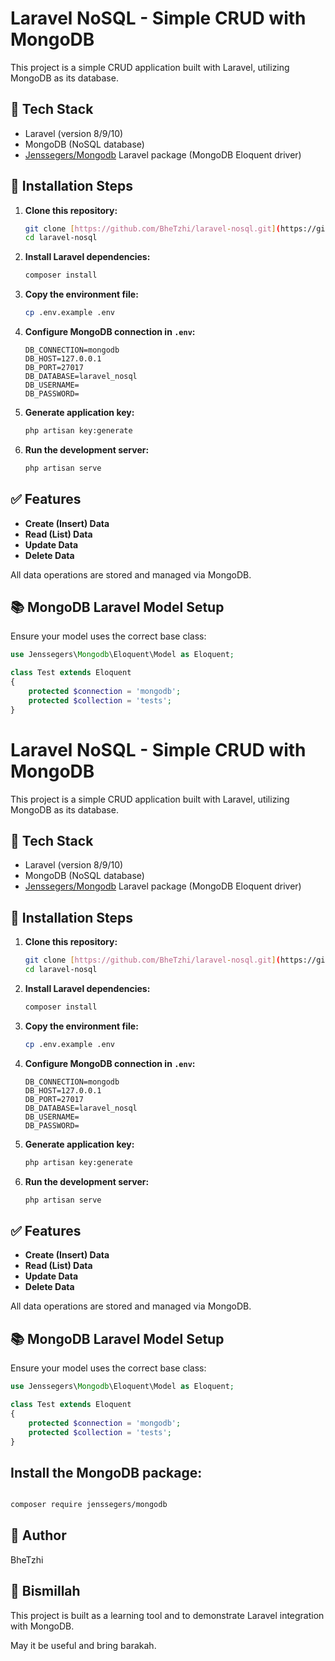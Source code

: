 # Laravel NoSQL - Simple CRUD with MongoDB

This project is a simple CRUD application built with Laravel, utilizing MongoDB as its database.

## 🔧 Tech Stack

* Laravel (version 8/9/10)
* MongoDB (NoSQL database)
* [Jenssegers/Mongodb](https://github.com/jenssegers/laravel-mongodb) Laravel package (MongoDB Eloquent driver)

## 🚀 Installation Steps

1.  **Clone this repository:**
    ```bash
    git clone [https://github.com/BheTzhi/laravel-nosql.git](https://github.com/BheTzhi/laravel-nosql.git)
    cd laravel-nosql
    ```

2.  **Install Laravel dependencies:**
    ```bash
    composer install
    ```

3.  **Copy the environment file:**
    ```bash
    cp .env.example .env
    ```

4.  **Configure MongoDB connection in `.env`:**
    ```env
    DB_CONNECTION=mongodb
    DB_HOST=127.0.0.1
    DB_PORT=27017
    DB_DATABASE=laravel_nosql
    DB_USERNAME=
    DB_PASSWORD=
    ```

5.  **Generate application key:**
    ```bash
    php artisan key:generate
    ```

6.  **Run the development server:**
    ```bash
    php artisan serve
    ```

## ✅ Features

* **Create (Insert) Data**
* **Read (List) Data**
* **Update Data**
* **Delete Data**

All data operations are stored and managed via MongoDB.

## 📚 MongoDB Laravel Model Setup

Ensure your model uses the correct base class:

```php
use Jenssegers\Mongodb\Eloquent\Model as Eloquent;

class Test extends Eloquent
{
    protected $connection = 'mongodb';
    protected $collection = 'tests';
}
```

# Laravel NoSQL - Simple CRUD with MongoDB

This project is a simple CRUD application built with Laravel, utilizing MongoDB as its database.

## 🔧 Tech Stack

* Laravel (version 8/9/10)
* MongoDB (NoSQL database)
* [Jenssegers/Mongodb](https://github.com/jenssegers/laravel-mongodb) Laravel package (MongoDB Eloquent driver)

## 🚀 Installation Steps

1.  **Clone this repository:**
    ```bash
    git clone [https://github.com/BheTzhi/laravel-nosql.git](https://github.com/BheTzhi/laravel-nosql.git)
    cd laravel-nosql
    ```

2.  **Install Laravel dependencies:**
    ```bash
    composer install
    ```

3.  **Copy the environment file:**
    ```bash
    cp .env.example .env
    ```

4.  **Configure MongoDB connection in `.env`:**
    ```env
    DB_CONNECTION=mongodb
    DB_HOST=127.0.0.1
    DB_PORT=27017
    DB_DATABASE=laravel_nosql
    DB_USERNAME=
    DB_PASSWORD=
    ```

5.  **Generate application key:**
    ```bash
    php artisan key:generate
    ```

6.  **Run the development server:**
    ```bash
    php artisan serve
    ```

## ✅ Features

* **Create (Insert) Data**
* **Read (List) Data**
* **Update Data**
* **Delete Data**

All data operations are stored and managed via MongoDB.

## 📚 MongoDB Laravel Model Setup

Ensure your model uses the correct base class:

```php
use Jenssegers\Mongodb\Eloquent\Model as Eloquent;

class Test extends Eloquent
{
    protected $connection = 'mongodb';
    protected $collection = 'tests';
}
```

## Install the MongoDB package:


```Bash

composer require jenssegers/mongodb
```

## 👤 Author

BheTzhi

## 🕋 Bismillah
This project is built as a learning tool and to demonstrate Laravel integration with MongoDB.

May it be useful and bring barakah.

